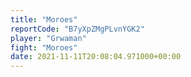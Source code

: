 ```yaml
---
title: "Moroes"
reportCode: "B7yXpZMgPLvnYGK2"
player: "Grwaman"
fight: "Moroes"
date: 2021-11-11T20:08:04.971000+00:00
---
```

